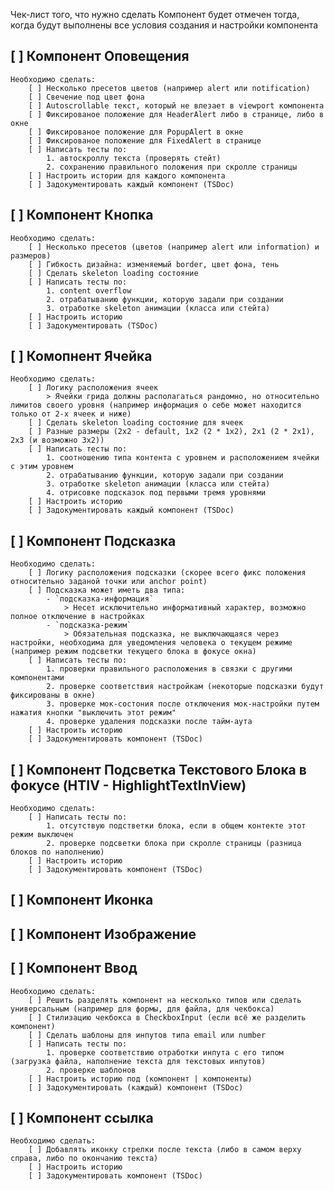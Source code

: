 Чек-лист того, что нужно сделать
Компонент будет отмечен тогда, когда будут выполнены все условия создания и настройки компонента

## [ ] Компонент Оповещения

    Необходимо сделать:
        [ ] Несколько пресетов цветов (например alert или notification)
        [ ] Свечение под цвет фона
        [ ] Autoscrollable текст, который не влезает в viewport компонента
        [ ] Фиксированое положение для HeaderAlert либо в странице, либо в окне
        [ ] Фиксированое положение для PopupAlert в окне
        [ ] Фиксированое положение для FixedAlert в странице
        [ ] Написать тесты по:
            1. автоскроллу текста (проверять стейт)
            2. сохранению правильного положения при скролле страницы
        [ ] Настроить истории для каждого компонента
        [ ] Задокументировать каждый компонент (TSDoc)

## [ ] Компонент Кнопка

    Необходимо сделать:
        [ ] Несколько пресетов (цветов (например alert или information) и размеров)
        [ ] Гибкость дизайна: изменяемый border, цвет фона, тень
        [ ] Сделать skeleton loading состояние
        [ ] Написать тесты по:
            1. content overflow
            2. отрабатыванию функции, которую задали при создании
            3. отработке skeleton анимации (класса или стейта)
        [ ] Настроить историю
        [ ] Задокументировать (TSDoc)

## [ ] Комопнент Ячейка

    Необходимо сделать:
        [ ] Логику расположения ячеек
            > Ячейки грида должны располагаться рандомно, но относительно лимитов своего уровня (например информация о себе может находится только от 2-х ячеек и ниже)
        [ ] Сделать skeleton loading состояние для ячеек
        [ ] Разные размеры (2x2 - default, 1x2 (2 * 1x2), 2x1 (2 * 2x1), 2x3 (и возможно 3x2))
        [ ] Написать тесты по:
            1. соотношению типа контента с уровнем и расположением ячейки с этим уровнем
            2. отрабатыванию функции, которую задали при создании
            3. отработке skeleton анимации (класса или стейта)
            4. отрисовке подсказок под первыми тремя уровнями
        [ ] Настроить историю
        [ ] Задокументировать каждый компонент (TSDoc)

## [ ] Компонент Подсказка

    Необходимо сделать:
        [ ] Логику расположения подсказки (скорее всего фикс положения относительно заданой точки или anchor point)
        [ ] Подсказка может иметь два типа:
            - `подсказка-информация`
                > Несет исключительно информативный характер, возможно полное отключение в настройках
            - `подсказка-режим`
                > Обязательная подсказка, не выключающаяся через настройки, необходима для уведомления человека о текущем режиме (например режим подсветки текущего блока в фокусе окна)
        [ ] Написать тесты по:
            1. проверки правильного расположения в связки с другими компонентами
            2. проверке соответствия настройкам (некоторые подсказки будут фиксированы в окне)
            3. проверке мок-состония после отключения мок-настройки путем нажатия кнопки "выключить этот режим"
            4. проверке удаления подсказки после тайм-аута
        [ ] Настроить историю
        [ ] Задокументировать компонент (TSDoc)

## [ ] Компонент Подсветка Текстового Блока в фокусе (HTIV - HighlightTextInView)

    Необходимо сделать:
        [ ] Написать тесты по:
            1. отсутствую подстветки блока, если в общем контекте этот режим выключен
            2. проверке подсветки блока при скролле страницы (разница блоков по наполнению)
        [ ] Настроить историю
        [ ] Задокументировать компонент (TSDoc)

## [ ] Компонент Иконка

## [ ] Компонент Изображение

## [ ] Компонент Ввод

    Необходимо сделать:
        [ ] Решить разделять компонент на несколько типов или сделать универсальным (например для формы, для файла, для чекбокса)
        [ ] Стилизацию чекбокса в CheckboxInput (если всё же разделить компонент)
        [ ] Сделать шаблоны для инпутов типа email или number
        [ ] Написать тесты по:
            1. проверке соответствию отработки инпута с его типом (загрузка файла, наполнение текста для текстовых инпутов)
            2. проверке шаблонов
        [ ] Настроить историю под (компонент | компоненты)
        [ ] Задокументировать (каждый) компонент (TSDoc)

## [ ] Компонент ссылка

    Необходимо сделать:
        [ ] Добавлять иконку стрелки после текста (либо в самом верху справа, либо по окончанию текста)
        [ ] Настроить историю
        [ ] Задокументировать компонент (TSDoc)

